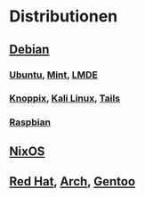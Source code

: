 # Distributionen

## [Debian](https://www.debian.org/)
<!-- https://cdimage.debian.org/debian-cd/current-live/amd64/iso-hybrid/ -->
### [Ubuntu](https://ubuntu.com/), [Mint](https://www.linuxmint.com/), [LMDE](https://www.linuxmint.com/download_lmde.php)
### [Knoppix](https://www.knopper.net/knoppix/), [Kali Linux](https://www.kali.org/), [Tails](https://tails.boum.org/)
### [Raspbian](https://www.raspbian.org/)

## [NixOS](https://nixos.org/)

## [Red Hat](https://www.redhat.com/), [Arch](https://www.archlinux.de/), [Gentoo](https://www.gentoo.org/)
